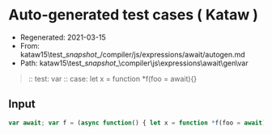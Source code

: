 # Auto-generated test cases ( Kataw )
- Regenerated: 2021-03-15
- From: kataw15\test\__snapshot__/compiler/js/expressions/await/autogen.md
- Path: kataw15\test\__snapshot__\compiler\js\expressions\await\gen\var
> :: test: var
> :: case: let x = function *f(foo = await){}
## Input

`````js
var await; var f = (async function() { let x = function *f(foo = await){} });
`````
